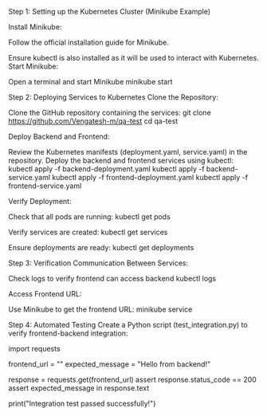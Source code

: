 Step 1: Setting up the Kubernetes Cluster (Minikube Example)

Install Minikube:

Follow the official installation guide for Minikube.

Ensure kubectl is also installed as it will be used to interact with Kubernetes.
Start Minikube:

Open a terminal and start Minikube
minikube start

Step 2: Deploying Services to Kubernetes
Clone the Repository:

Clone the GitHub repository containing the services:
git clone https://github.com/Vengatesh-m/qa-test
cd qa-test

Deploy Backend and Frontend:

Review the Kubernetes manifests (deployment.yaml, service.yaml) in the repository.
Deploy the backend and frontend services using kubectl:
kubectl apply -f backend-deployment.yaml
kubectl apply -f backend-service.yaml
kubectl apply -f frontend-deployment.yaml
kubectl apply -f frontend-service.yaml

Verify Deployment:

Check that all pods are running:
kubectl get pods

Verify services are created:
kubectl get services

Ensure deployments are ready:
kubectl get deployments


Step 3: Verification
Communication Between Services:

Check logs to verify frontend can access backend
kubectl logs <frontend-pod-name>

Access Frontend URL:

Use Minikube to get the frontend URL:
minikube service <frontend-service-name>


Step 4: Automated Testing
Create a Python script (test_integration.py) to verify frontend-backend integration:

import requests

frontend_url = "<frontend-service-url>"
expected_message = "Hello from backend!"

response = requests.get(frontend_url)
assert response.status_code == 200
assert expected_message in response.text

print("Integration test passed successfully!")

